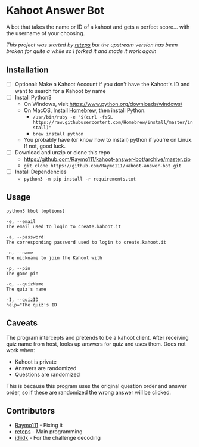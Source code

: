 # Kahoot Answer Bot
A bot that takes the name or ID of a kahoot and gets a perfect score... with the username of your choosing.

*This project was started by [reteps](https://github.com/reteps/kbot) but the upstream version has been broken for quite a while so I forked it and made it work again*

## Installation
- [ ] Optional: Make a Kahoot Account if you don't have the Kahoot's ID and want to search for a Kahoot by name
- [ ] Install Python3
  - On Windows, visit https://www.python.org/downloads/windows/
  - On MacOS, Install [Homebrew](https://brew.sh/), then install Python.
    - `/usr/bin/ruby -e "$(curl -fsSL https://raw.githubusercontent.com/Homebrew/install/master/install)"`
    - `brew install python`
  - You probably have (or know how to install) python if you're on Linux. If not, good luck.
- [ ] Download and unzip or clone this repo
  - https://github.com/Raymo111/kahoot-answer-bot/archive/master.zip
  - `git clone https://github.com/Raymo111/kahoot-answer-bot.git`
- [ ] Install Dependencies
  - `python3 -m pip install -r requirements.txt`

## Usage
```
python3 kbot [options]
```
```
-e, --email
The email used to login to create.kahoot.it

-a, --password
The corresponding password used to login to create.kahoot.it

-n, --name
The nickname to join the Kahoot with

-p, --pin
The game pin

-q, --quizName
The quiz's name

-I, --quizID
help="The quiz's ID
```

## Caveats
The program intercepts and pretends to be a kahoot client. After receiving quiz name from host, looks up answers for quiz and uses them.
Does not work when:
- Kahoot is private
- Answers are randomized
- Questions are randomized

This is because this program uses the original question order and answer order, so if these are randomized the wrong answer will be clicked.

## Contributors
* [Raymo111](https://github.com/Raymo111) - Fixing it
* [reteps](https://github.com/reteps) - Main programming
* [idiidk](https://github.com/idiidk) - For the challenge decoding
